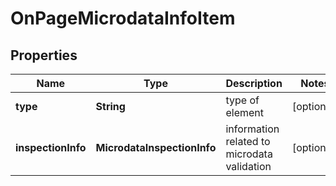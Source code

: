 # OnPageMicrodataInfoItem


## Properties

| Name | Type | Description | Notes |
|------------ | ------------- | ------------- | -------------|
**type** | **String** | type of element |[optional]|
**inspectionInfo** | **MicrodataInspectionInfo** | information related to microdata validation |[optional]|